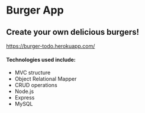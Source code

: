# Burger App

## Create your own delicious burgers!

https://burger-todo.herokuapp.com/

#### Technologies used include:
* MVC structure
* Object Relational Mapper
* CRUD operations
* Node.js
* Express
* MySQL
